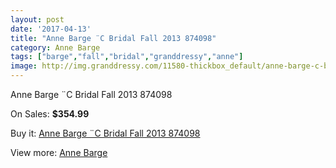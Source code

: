 ```yaml
---
layout: post
date: '2017-04-13'
title: "Anne Barge ¨C Bridal Fall 2013 874098"
category: Anne Barge
tags: ["barge","fall","bridal","granddressy","anne"]
image: http://img.granddressy.com/11580-thickbox_default/anne-barge-c-bridal-fall-2013-874098.jpg
---
```

Anne Barge ¨C Bridal Fall 2013 874098

On Sales: **$354.99**
<a href="https://www.granddressy.com/en/anne-barge/10675-anne-barge-c-bridal-fall-2013-874098.html"><amp-img layout="responsive" width="600" height="600" src="//img.granddressy.com/11580-thickbox_default/anne-barge-c-bridal-fall-2013-874098.jpg" alt="Anne Barge ¨C Bridal Fall 2013 874098 0" /></a>

Buy it: [Anne Barge ¨C Bridal Fall 2013 874098](https://www.granddressy.com/en/anne-barge/10675-anne-barge-c-bridal-fall-2013-874098.html "Anne Barge ¨C Bridal Fall 2013 874098")

View more: [Anne Barge](https://www.granddressy.com/en/55-anne-barge "Anne Barge")